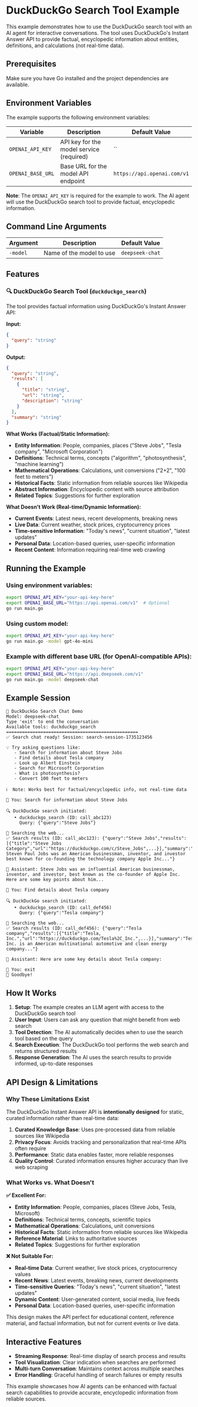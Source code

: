 # DuckDuckGo Search Tool Example

This example demonstrates how to use the DuckDuckGo search tool with an AI agent for interactive conversations. The tool uses DuckDuckGo's Instant Answer API to provide factual, encyclopedic information about entities, definitions, and calculations (not real-time data).

## Prerequisites

Make sure you have Go installed and the project dependencies are available.

## Environment Variables

The example supports the following environment variables:

| Variable | Description | Default Value |
|----------|-------------|---------------|
| `OPENAI_API_KEY` | API key for the model service (required) | `` |
| `OPENAI_BASE_URL` | Base URL for the model API endpoint | `https://api.openai.com/v1` |

**Note**: The `OPENAI_API_KEY` is required for the example to work. The AI agent will use the DuckDuckGo search tool to provide factual, encyclopedic information.

## Command Line Arguments

| Argument | Description | Default Value |
|----------|-------------|---------------|
| `-model` | Name of the model to use | `deepseek-chat` |

## Features

### 🔍 DuckDuckGo Search Tool (`duckduckgo_search`)

The tool provides factual information using DuckDuckGo's Instant Answer API:

**Input:**
```json
{
  "query": "string"
}
```

**Output:**
```json
{
  "query": "string",
  "results": [
    {
      "title": "string",
      "url": "string", 
      "description": "string"
    }
  ],
  "summary": "string"
}
```

**What Works (Factual/Static Information):**
- **Entity Information**: People, companies, places ("Steve Jobs", "Tesla company", "Microsoft Corporation")
- **Definitions**: Technical terms, concepts ("algorithm", "photosynthesis", "machine learning")  
- **Mathematical Operations**: Calculations, unit conversions ("2+2", "100 feet to meters")
- **Historical Facts**: Static information from reliable sources like Wikipedia
- **Abstract Information**: Encyclopedic content with source attribution
- **Related Topics**: Suggestions for further exploration

**What Doesn't Work (Real-time/Dynamic Information):**
- **Current Events**: Latest news, recent developments, breaking news
- **Live Data**: Current weather, stock prices, cryptocurrency prices
- **Time-sensitive Information**: "Today's news", "current situation", "latest updates"
- **Personal Data**: Location-based queries, user-specific information
- **Recent Content**: Information requiring real-time web crawling

## Running the Example

### Using environment variables:

```bash
export OPENAI_API_KEY="your-api-key-here"
export OPENAI_BASE_URL="https://api.openai.com/v1"  # Optional
go run main.go
```

### Using custom model:

```bash
export OPENAI_API_KEY="your-api-key-here"
go run main.go -model gpt-4o-mini
```

### Example with different base URL (for OpenAI-compatible APIs):

```bash
export OPENAI_API_KEY="your-api-key-here"
export OPENAI_BASE_URL="https://api.deepseek.com/v1"
go run main.go -model deepseek-chat
```

## Example Session

```
🚀 DuckDuckGo Search Chat Demo
Model: deepseek-chat
Type 'exit' to end the conversation
Available tools: duckduckgo_search
==================================================
✅ Search chat ready! Session: search-session-1735123456

💡 Try asking questions like:
   - Search for information about Steve Jobs
   - Find details about Tesla company
   - Look up Albert Einstein
   - Search for Microsoft Corporation
   - What is photosynthesis?
   - Convert 100 feet to meters

ℹ️  Note: Works best for factual/encyclopedic info, not real-time data

👤 You: Search for information about Steve Jobs

🔍 DuckDuckGo search initiated:
   • duckduckgo_search (ID: call_abc123)
     Query: {"query":"Steve Jobs"}

🔄 Searching the web...
✅ Search results (ID: call_abc123): {"query":"Steve Jobs","results":[{"title":"Steve Jobs Category","url":"https://duckduckgo.com/c/Steve_Jobs",...}],"summary":"Abstract: Steven Paul Jobs was an American businessman, inventor, and investor best known for co-founding the technology company Apple Inc..."}

🤖 Assistant: Steve Jobs was an influential American businessman, inventor, and investor, best known as the co-founder of Apple Inc. Here are some key points about him...

👤 You: Find details about Tesla company

🔍 DuckDuckGo search initiated:
   • duckduckgo_search (ID: call_def456)
     Query: {"query":"Tesla company"}

🔄 Searching the web...
✅ Search results (ID: call_def456): {"query":"Tesla company","results":[{"title":"Tesla, Inc.","url":"https://duckduckgo.com/Tesla%2C_Inc.",...}],"summary":"Tesla, Inc. is an American multinational automotive and clean energy company..."}

🤖 Assistant: Here are some key details about Tesla company:

👤 You: exit
👋 Goodbye!
```

## How It Works

1. **Setup**: The example creates an LLM agent with access to the DuckDuckGo search tool
2. **User Input**: Users can ask any question that might benefit from web search
3. **Tool Detection**: The AI automatically decides when to use the search tool based on the query
4. **Search Execution**: The DuckDuckGo tool performs the web search and returns structured results
5. **Response Generation**: The AI uses the search results to provide informed, up-to-date responses

## API Design & Limitations

### Why These Limitations Exist

The DuckDuckGo Instant Answer API is **intentionally designed** for static, curated information rather than real-time data:

1. **Curated Knowledge Base**: Uses pre-processed data from reliable sources like Wikipedia
2. **Privacy Focus**: Avoids tracking and personalization that real-time APIs often require  
3. **Performance**: Static data enables faster, more reliable responses
4. **Quality Control**: Curated information ensures higher accuracy than live web scraping

### What Works vs. What Doesn't

**✅ Excellent For:**
- **Entity Information**: People, companies, places (Steve Jobs, Tesla, Microsoft)
- **Definitions**: Technical terms, concepts, scientific topics  
- **Mathematical Operations**: Calculations, unit conversions
- **Historical Facts**: Static information from reliable sources like Wikipedia
- **Reference Material**: Links to authoritative sources
- **Related Topics**: Suggestions for further exploration

**❌ Not Suitable For:**
- **Real-time Data**: Current weather, live stock prices, cryptocurrency values
- **Recent News**: Latest events, breaking news, current developments
- **Time-sensitive Queries**: "Today's news", "current situation", "latest updates"
- **Dynamic Content**: User-generated content, social media, live feeds
- **Personal Data**: Location-based queries, user-specific information

This design makes the API perfect for educational content, reference material, and factual information, but not for current events or live data.

## Interactive Features

- **Streaming Response**: Real-time display of search process and results
- **Tool Visualization**: Clear indication when searches are performed
- **Multi-turn Conversation**: Maintains context across multiple searches
- **Error Handling**: Graceful handling of search failures or empty results

This example showcases how AI agents can be enhanced with factual search capabilities to provide accurate, encyclopedic information from reliable sources. 